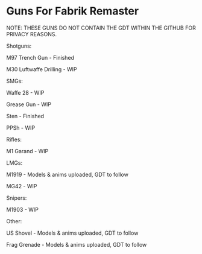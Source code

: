 # Guns For Fabrik Remaster
NOTE: THESE GUNS DO NOT CONTAIN THE GDT WITHIN THE GITHUB FOR PRIVACY REASONS.


Shotguns:

M97 Trench Gun - Finished

M30 Luftwaffe Drilling - WIP


SMGs:

Waffe 28 - WIP

Grease Gun - WIP

Sten - Finished

PPSh - WIP


Rifles:

M1 Garand - WIP


LMGs:

M1919 - Models & anims uploaded, GDT to follow

MG42 - WIP


Snipers:

M1903 - WIP


Other:

US Shovel - Models & anims uploaded, GDT to follow

Frag Grenade - Models & anims uploaded, GDT to follow


